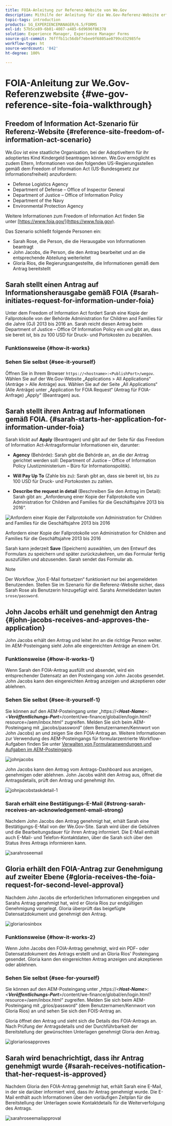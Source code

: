 ```yaml
---
title: FOIA-Anleitung zur Referenz-Website von We.Gov
description: Mithilfe der Anleitung für die We.Gov-Referenz-Website erfahren Sie, wie AEM Forms Behörden dabei hilft, Informationen zu beziehen und auf Antrag gemäß dem Freedom of Information Act (US-Bundesgesetz zur Informationsfreiheit) an Personen herauszugeben.
topic-tags: introduction
products: SG_EXPERIENCEMANAGER/6.5/FORMS
exl-id: 57b5ce89-6b01-4087-a485-6d9696f06378
solution: Experience Manager, Experience Manager Forms
source-git-commit: 76fffb11c56dbf7ebee9f6805ae0799cd32985fe
workflow-type: ht
source-wordcount: '842'
ht-degree: 100%

---
```


# FOIA-Anleitung zur We.Gov-Referenzwebsite {#we-gov-reference-site-foia-walkthrough}

## Freedom of Information Act-Szenario für Referenz-Website {#reference-site-freedom-of-information-act-scenario}

We.Gov ist eine staatliche Organisation, bei der Adoptiveltern für ihr adoptiertes Kind Kindergeld beantragen können. We.Gov ermöglicht es zudem Eltern, Informationen von den folgenden US-Regierungsstellen gemäß dem Freedom of Information Act (US-Bundesgesetz zur Informationsfreiheit) anzufordern:

* Defense Logistics Agency
* Department of Defense – Office of Inspector General
* Department of Justice – Office of Information Policy
* Department of the Navy
* Environmental Protection Agency

Weitere Informationen zum Freedom of Information Act finden Sie unter [https://www.foia.gov/](https://www.foia.gov).

Das Szenario schließt folgende Personen ein:

* Sarah Rose, die Person, die die Herausgabe von Informationen beantragt
* John Jacobs, die Person, die den Antrag bearbeitet und an die entsprechende Abteilung weiterleitet
* Gloria Rios, die Regierungsangestellte, die Informationen gemäß dem Antrag bereitstellt

## Sarah stellt einen Antrag auf Informationsherausgabe gemäß FOIA {#sarah-initiates-request-for-information-under-foia}

Unter dem Freedom of Information Act fordert Sarah eine Kopie der Fallprotokolle von der Behörde Administration for Children and Families für die Jahre (GJ) 2013 bis 2016 an. Sarah reicht diesen Antrag beim Department of Justice – Office Of Information Policy ein und gibt an, dass sie bereit ist, bis zu 100 USD für Druck- und Portokosten zu bezahlen.

### Funktionsweise {#how-it-works}

### Sehen Sie selbst {#see-it-yourself}

Öffnen Sie in Ihrem Browser `https://<hostname>:<PublishPort>/wegov`. Wählen Sie auf der We.Gov-Website „Applications > All Applications“ (Anträge > Alle Anträge) aus. Wählen Sie auf der Seite „All Applications“ (Alle Anträge) unter „Application for FOIA Request“ (Antrag für FOIA-Anfrage) „Apply“ (Beantragen) aus.

## Sarah stellt ihren Antrag auf Informationen gemäß FOIA. {#sarah-starts-her-application-for-information-under-foia}

Sarah klickt auf **Apply** (Beantragen) und gibt auf der Seite für das Freedom of Information Act-Antragsformular Informationen ein, darunter:

* **Agency** (Behörde): Sarah gibt die Behörde an, an die der Antrag gerichtet werden soll: Department of Justice – Office of Information Policy (Justizministerium – Büro für Informationspolitik).

* **Will Pay Up To** (Zahle bis zu): Sarah gibt an, dass sie bereit ist, bis zu 100 USD für Druck- und Portokosten zu zahlen.
* **Describe the request in detail** (Beschreiben Sie den Antrag im Detail): Sarah gibt an: „Anforderung einer Kopie der Fallprotokolle von Administration for Children and Families für die Geschäftsjahre 2013 bis 2016“.

![Anfordern einer Kopie der Fallprotokolle von Administration for Children and Families für die Geschäftsjahre 2013 bis 2016](assets/sarahfiosform.png)

Anfordern einer Kopie der Fallprotokolle von Administration for Children and Families für die Geschäftsjahre 2013 bis 2016

Sarah kann jederzeit **Save** (Speichern) auswählen, um den Entwurf des Formulars zu speichern und später zurückzukehren, um das Formular fertig auszufüllen und abzusenden. Sarah sendet das Formular ab.

>[!NOTE]
>
>Der Workflow „Von E-Mail fortsetzen“ funktioniert nur bei angemeldeten Benutzenden. Stellen Sie im Szenario für die Referenz-Website sicher, dass Sarah Rose als Benutzerin hinzugefügt wird. Sarahs Anmeldedaten lauten `srose/password`.

## John Jacobs erhält und genehmigt den Antrag {#john-jacobs-receives-and-approves-the-application}

John Jacobs erhält den Antrag und leitet ihn an die richtige Person weiter. Im AEM-Posteingang sieht John alle eingereichten Anträge an einem Ort.

### Funktionsweise {#how-it-works-1}

Wenn Sarah den FOIA-Antrag ausfüllt und absendet, wird ein entsprechender Datensatz an den Posteingang von John Jacobs gesendet. John Jacobs kann den eingereichten Antrag anzeigen und akzeptieren oder ablehnen.

### Sehen Sie selbst {#see-it-yourself-1}

Sie können auf den AEM-Posteingang unter „https://&lt;***Host-Name***>:&lt;***Veröffentlichungs-Port***>/content/we-finance/global/en/login.html?resource=/aem/inbox.html“ zugreifen. Melden Sie sich beim AEM-Posteingang mit „jjacobs/password“ (dem Benutzernamen/Kennwort von John Jacobs) an und zeigen Sie den FOIA-Antrag an. Weitere Informationen zur Verwendung des AEM-Posteingangs für formularzentrierte Workflow-Aufgaben finden Sie unter [Verwalten von Formularanwendungen und Aufgaben im AEM-Posteingang](/help/forms/using/manage-applications-inbox.md).

![johnjacobs](assets/johnjacobs.png)

John Jacobs kann den Antrag vom Antrags-Dashboard aus anzeigen, genehmigen oder ablehnen. John Jacobs wählt den Antrag aus, öffnet die Antragsdetails, prüft den Antrag und genehmigt ihn.

![johnjacobstaskdetail-1](assets/johnjacobstaskdetail-1.png)

### <strong>Sarah erhält eine Bestätigungs-E-Mail</strong> {#strong-sarah-receives-an-acknowledgement-email-strong}

Nachdem John Jacobs den Antrag genehmigt hat, erhält Sarah eine Bestätigungs-E-Mail von der We.Gov-Site. Sarah wird über die Gebühren und die Bearbeitungsdauer für ihren Antrag informiert. Die E-Mail enthält auch E-Mail- und Telefon-Kontaktdaten, über die Sarah sich über den Status ihres Antrags informieren kann.

![sarahroseemail](assets/sarahroseemail.png)

## Gloria erhält den FOIA-Antrag zur Genehmigung auf zweiter Ebene {#gloria-receives-the-foia-request-for-second-level-approval}

Nachdem John Jacobs die erforderlichen Informationen eingegeben und Sarahs Antrag genehmigt hat, wird er Gloria Rios zur endgültigen Genehmigung vorgelegt. Gloria überprüft das beigefügte Datensatzdokument und genehmigt den Antrag.

![gloriariosinbox](assets/gloriariosinbox.png)

### Funktionsweise {#how-it-works-2}

Wenn John Jacobs den FOIA-Antrag genehmigt, wird ein PDF- oder Datensatzdokument des Antrags erstellt und an Gloria Rios&#39; Posteingang gesendet. Gloria kann den eingereichten Antrag anzeigen und akzeptieren oder ablehnen.

### Sehen Sie selbst {#see-for-yourself}

Sie können auf den AEM-Posteingang unter „https://&lt;***Host-Name***>:&lt;***Veröffentlichungs-Port***>/content/we-finance/global/en/login.html?resource=/aem/inbox.html“ zugreifen. Melden Sie sich beim AEM-Posteingang mit „grios/password“ (dem Benutzernamen/Kennwort von Gloria Rios) an und sehen Sie sich den FOIS-Antrag an.

Gloria öffnet den Antrag und sieht sich die Details des FOIA-Antrags an. Nach Prüfung der Antragsdetails und der Durchführbarkeit der Bereitstellung der gewünschten Unterlagen genehmigt Gloria den Antrag.

![gloriariosapproves](assets/gloriariosapproves.png)

## Sarah wird benachrichtigt, dass ihr Antrag genehmigt wurde {#sarah-receives-notification-that-her-request-is-approved}

Nachdem Gloria den FOIA-Antrag genehmigt hat, erhält Sarah eine E-Mail, in der sie darüber informiert wird, dass ihr Antrag genehmigt wurde. Die E-Mail enthält auch Informationen über den vorläufigen Zeitplan für die Bereitstellung der Unterlagen sowie Kontaktdetails für die Weiterverfolgung des Antrags.

![sarahroseemailapproval](assets/sarahroseemailapproval.png)
